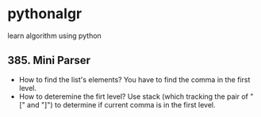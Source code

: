 # pythonalgr
learn algorithm using python

## 385. Mini Parser
* How to find the list's elements? You have to find the comma in the first level. 
* How to deteremine the firt level? Use stack (which tracking the pair of "[" and "]") to determine if current comma is in the first level. 
